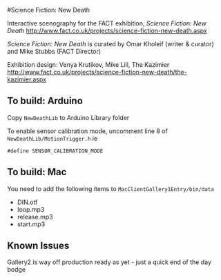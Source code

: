 #Science Fiction: New Death

Interactive scenography for the FACT exhibition, _Science Fiction: New Death_
http://www.fact.co.uk/projects/science-fiction-new-death.aspx

_Science Fiction: New Death_ is curated by Omar Kholeif (writer & curator) and Mike Stubbs (FACT Director)

Exhibition design: Venya Krutikov, Mike Lill, The Kazimier
http://www.fact.co.uk/projects/science-fiction-new-death/the-kazimier.aspx

## To build: Arduino

Copy `NewDeathLib` to Arduino Library folder

To enable sensor calibration mode, uncomment line 8 of `NewDeathLib/MotionTrigger.h`
ie

	#define SENSOR_CALIBRATION_MODE

## To build: Mac

You need to add the following items to `MacClientGallery1Entry/bin/data`

- DIN.otf
- loop.mp3
- release.mp3
- start.mp3

## Known Issues

Gallery2 is way off production ready as yet - just a quick end of the day bodge
